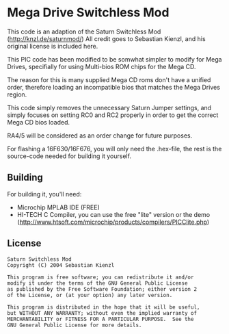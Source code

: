 Mega Drive Switchless Mod
=====================

This code is an adaption of the Saturn Switchless Mod (http://knzl.de/saturnmod/)
All credit goes to Sebastian Kienzl, and his original license is included here.

This PIC code has been modified to be somwhat simpler to modify for Mega Drives,
specifially for using Multi-bios ROM chips for the Mega CD.

The reason for this is many supplied Mega CD roms don't have a unified order,
therefore loading an incompatible bios that matches the Mega Drives region.

This code simply removes the unnecessary Saturn Jumper settings, and simply
focuses on setting RC0 and RC2 properly in order to get the correct
Mega CD bios loaded.

RA4/5 will be considered as an order change for future purposes.

For flashing a 16F630/16F676, you will only need the .hex-file, the rest is
the source-code needed for building it yourself.

Building
--------

For building it, you'll need:

 * Microchip MPLAB IDE (FREE)
 * HI-TECH C Compiler, you can use the free "lite" version or the demo
	(http://www.htsoft.com/microchip/products/compilers/PICClite.php)
 
License
-------

    Saturn Switchless Mod
    Copyright (C) 2004 Sebastian Kienzl
    
    This program is free software; you can redistribute it and/or
    modify it under the terms of the GNU General Public License
    as published by the Free Software Foundation; either version 2
    of the License, or (at your option) any later version.
    
    This program is distributed in the hope that it will be useful,
    but WITHOUT ANY WARRANTY; without even the implied warranty of
    MERCHANTABILITY or FITNESS FOR A PARTICULAR PURPOSE.  See the
    GNU General Public License for more details.

